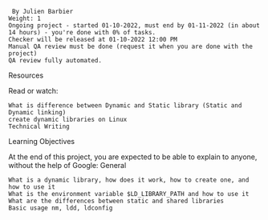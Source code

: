      By Julien Barbier
    Weight: 1
    Ongoing project - started 01-10-2022, must end by 01-11-2022 (in about 14 hours) - you're done with 0% of tasks.
    Checker will be released at 01-10-2022 12:00 PM
    Manual QA review must be done (request it when you are done with the project)
    QA review fully automated.

Resources

Read or watch:

    What is difference between Dynamic and Static library (Static and Dynamic linking)
    create dynamic libraries on Linux
    Technical Writing

Learning Objectives

At the end of this project, you are expected to be able to explain to anyone, without the help of Google:
General

    What is a dynamic library, how does it work, how to create one, and how to use it
    What is the environment variable $LD_LIBRARY_PATH and how to use it
    What are the differences between static and shared libraries
    Basic usage nm, ldd, ldconfig
